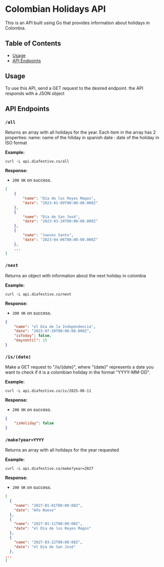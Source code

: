 # Colombian Holidays API

This is an API built using Go that provides information about holidays in Colombia.

## Table of Contents

- [Usage](#usage)
- [API Endpoints](#api-endpoints)

## Usage

To use this API, send a GET request to the desired endpoint. the API responds with a JSON object

## API Endpoints

### `/all`

Returns an array with all holidays for the year.
Each item in the array has 2 properties:
name: name of the hiliday in spanish
date : date of the holiday in ISO format

**Example:**

`curl -L api.diafestivo.co/all`

**Response:**

- `200 OK` on success.

```json
[
	{
		"name": "Día de los Reyes Magos",
		"date": "2023-01-09T00:00:00.000Z"
	},
	{
		"name": "Día de San José",
		"date": "2023-03-20T00:00:00.000Z"
	},
	{
		"name": "Jueves Santo",
		"date": "2023-04-06T00:00:00.000Z"
	},
    ...
]
```

### `/next`

Returns an object with information about the next holiday in colombia

**Example:**

`curl -L api.diafestivo.co/next`

**Response:**

- `200 OK` on success.

```json
{
    "name": "el Día de la Independencia",
    "date": "2023-07-20T00:00:00.000Z",
    "isToday": false,
    "daysUntil": 15
}
```

### `/is/(date)`

Make a GET request to "/is/{date}", where "{date}" represents a date you want to check if it is a colombian holiday in the format "YYYY-MM-DD".

**Example:**

`curl -L api.diafestivo.co/is/2025-06-11`

**Response:**

- `200 OK` on success.

```json
{
    "isHoliday": false
}
```

### `/make?year=YYYY`

Returns an array with all holidays for the year requested

**Example:**

`curl -L api.diafestivo.co/make?year=2027`

**Response:**

- `200 OK` on success.

```json
[
  {
    "name": "2027-01-01T00:00:00Z",
    "date": "Año Nuevo"
  },
  {
    "name": "2027-01-11T00:00:00Z",
    "date": "el Día de los Reyes Magos"
  },
  {
    "name": "2027-03-22T00:00:00Z",
    "date": "el Día de San José"
  },
...
]
```
